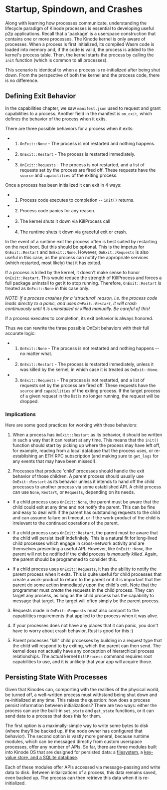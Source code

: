 # Startup, Spindown, and Crashes

Along with learning how processes communicate, understanding the lifecycle paradigm of Kinode processes is essential to developing useful p2p applications.
Recall that a 'package' is a userspace construction that contains one or more processes.
The Kinode kernel is only aware of processes.
When a process is first initialized, its compiled Wasm code is loaded into memory and, if the code is valid, the process is added to the kernel's process table.
Then, the kernel starts the process by calling the `init` function (which is common to all processes).

This scenario is identical to when a process is re-initialized after being shut down. From the perspective of both the kernel and the process code, there is no difference.

## Defining Exit Behavior

In the capabilities chapter, we saw `manifest.json` used to request and grant capabilities to a process. Another field in the manifest is `on_exit`, which defines the behavior of the process when it exits.

There are three possible behaviors for a process when it exits:

- 1. `OnExit::None` - The process is not restarted and nothing happens.

- 2. `OnExit::Restart` - The process is restarted immediately.

- 3. `OnExit::Requests` - The process is not restarted, and a list of requests set by the process are fired off. These requests have the `source` and `capabilities` of the exiting process.

Once a process has been initialized it can exit in 4 ways:

- 1. Process code executes to completion -- `init()` returns.

- 2. Process code panics for any reason.

- 3. The kernel shuts it down via KillProcess call

- 4. The runtime shuts it down via graceful exit or crash.

In the event of a runtime exit the process often is best suited by restarting on the next boot. But this should be optional. This is the impetus for `OnExit::Restart` and `OnExit::None`. However, `OnExit::Requests` is also useful in this case, as the process can notify the appropriate services (which restarted, most likely) that it has exited.

If a process is killed by the kernel, it doesn't make sense to honor `OnExit::Restart`. This would reduce the strength of KillProcess and forces a full package uninstall to get it to stop running. Therefore, `OnExit::Restart` is treated as `OnExit::None` in this case only.

*NOTE: If a process crashes for a 'structural' reason, i.e. the process code leads directly to a panic, and uses `OnExit::Restart`, it will crash continuously until it is uninstalled or killed manually. Be careful of this!*

If a process executes to completion, its exit behavior is always honored.

Thus we can rewrite the three possible OnExit behaviors with their full accurate logic:

- 1. `OnExit::None` - The process is not restarted and nothing happens -- no matter what.

- 2. `OnExit::Restart` - The process is restarted immediately, unless it was killed by the kernel, in which case it is treated as `OnExit::None`.

- 3. `OnExit::Requests` - The process is not restarted, and a list of requests set by the process are fired off. These requests have the `source` and `capabilities` of the exiting process. If the target process of a given request in the list is no longer running, the request will be dropped.


### Implications

Here are some good practices for working with these behaviors:

1. When a process has `OnExit::Restart` as its behavior, it should be written in such a way that it can restart at any time. This means that the `init()` function should start by picking up where the process may have left off, for example, reading from a local database that the process uses, or re-establishing an ETH RPC subscription (and making sure to `get_logs` for any events that may have been missed!).

2. Processes that produce 'child' processes should handle the exit behavior of those children. A parent process should usually use `OnExit::Restart` as its behavior unless it intends to hand off the child processes to another process via some established API. A child process can use `None`, `Restart`, or `Requests`, depending on its needs.

- If a child process uses `OnExit::None`, the parent must be aware that the child could exit at any time and not notify the parent. This can be fine and easy to deal with if the parent has outstanding requests to the child and can assume failure on timeout, or if the work-product of the child is irrelevant to the continued operations of the parent.

- If a child process uses `OnExit::Restart`, the parent must be aware that the child will persist itself indefinitely. This is a natural fit for long-lived child processes which engage in cross-network activity and are themselves presenting a useful API. However, like `OnExit::None`, the parent will not be notified if the child process *is manually killed*. Again, the parent should be programmed to consider this.

- If a child process uses `OnExit::Requests`, it has the ability to notify the parent process when it exits. This is quite useful for child processes that create a work-product to return to the parent or if it is important that the parent do some action immediately upon the child's exit. Note that the programmer must *create* the requests in the child process. They can target any process, as long as the child process has the capability to message that target. The target will often simply be the parent process.

3. Requests made in `OnExit::Requests` must also comport to the capabilities requirements that applied to the process when it was alive.

4. If your processes does not have any places that it can panic, you don't have to worry about crash behavior, Rust is good for this :)

5. Parent processes "kill" child processes by building in a request type that the child will respond to by exiting, which the parent can then send. The kernel does not actually have any conception of hierarchical process relationships. The actual kernel `KillProcess` command requires root capabilities to use, and it is unlikely that your app will acquire those.

## Persisting State With Processes

Given that Kinodes can, comporting with the realities of the physical world, be turned off, a well-written process must withstand being shut down and re-initialized at any time.
This raises the question: how does a process persist information between initializations?
There are two ways: either the process can use the built-in `set_state` and `get_state` functions, or it can send data to a process that does this for them.

The first option is a maximally-simple way to write some bytes to disk (where they'll be backed up, if the node owner has configured that behavior).
The second option is vastly more general, because runtime modules, which can be messaged directly from custom userspace processes, offer any number of APIs.
So far, there are three modules built into Kinode OS that are designed for persisted data: a [filesystem](../files.md), a [key-value store, and a SQLite database](../databases.md).

Each of these modules offer APIs accessed via message-passing and write data to disk.
Between initializations of a process, this data remains saved, even backed up.
The process can then retrieve this data when it is re-initialized.
